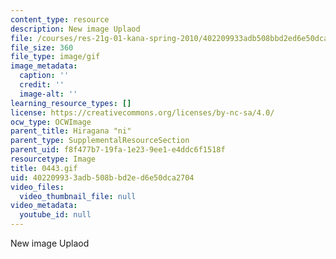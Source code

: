 ```yaml
---
content_type: resource
description: New image Uplaod
file: /courses/res-21g-01-kana-spring-2010/402209933adb508bbd2ed6e50dca2704_0443.gif
file_size: 360
file_type: image/gif
image_metadata:
  caption: ''
  credit: ''
  image-alt: ''
learning_resource_types: []
license: https://creativecommons.org/licenses/by-nc-sa/4.0/
ocw_type: OCWImage
parent_title: Hiragana "ni"
parent_type: SupplementalResourceSection
parent_uid: f8f477b7-19fa-1e23-9ee1-e4ddc6f1518f
resourcetype: Image
title: 0443.gif
uid: 40220993-3adb-508b-bd2e-d6e50dca2704
video_files:
  video_thumbnail_file: null
video_metadata:
  youtube_id: null
---
```

New image Uplaod